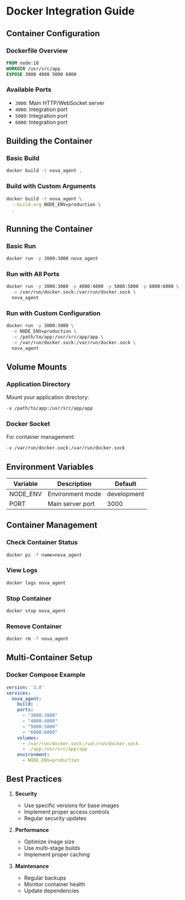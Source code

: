 # Docker Integration Guide

## Container Configuration

### Dockerfile Overview
```dockerfile
FROM node:18
WORKDIR /usr/src/app
EXPOSE 3000 4000 5000 6000
```

### Available Ports
- `3000`: Main HTTP/WebSocket server
- `4000`: Integration port
- `5000`: Integration port
- `6000`: Integration port

## Building the Container

### Basic Build
```bash
docker build -t nova_agent .
```

### Build with Custom Arguments
```bash
docker build -t nova_agent \
  --build-arg NODE_ENV=production \
  .
```

## Running the Container

### Basic Run
```bash
docker run -p 3000:3000 nova_agent
```

### Run with All Ports
```bash
docker run -p 3000:3000 -p 4000:4000 -p 5000:5000 -p 6000:6000 \
  -v /var/run/docker.sock:/var/run/docker.sock \
  nova_agent
```

### Run with Custom Configuration
```bash
docker run -p 3000:3000 \
  -e NODE_ENV=production \
  -v /path/to/app:/usr/src/app/app \
  -v /var/run/docker.sock:/var/run/docker.sock \
  nova_agent
```

## Volume Mounts

### Application Directory
Mount your application directory:
```bash
-v /path/to/app:/usr/src/app/app
```

### Docker Socket
For container management:
```bash
-v /var/run/docker.sock:/var/run/docker.sock
```

## Environment Variables

| Variable | Description | Default |
|----------|-------------|---------|
| NODE_ENV | Environment mode | development |
| PORT | Main server port | 3000 |

## Container Management

### Check Container Status
```bash
docker ps -f name=nova_agent
```

### View Logs
```bash
docker logs nova_agent
```

### Stop Container
```bash
docker stop nova_agent
```

### Remove Container
```bash
docker rm -f nova_agent
```

## Multi-Container Setup

### Docker Compose Example
```yaml
version: '3.8'
services:
  nova_agent:
    build: .
    ports:
      - "3000:3000"
      - "4000:4000"
      - "5000:5000"
      - "6000:6000"
    volumes:
      - /var/run/docker.sock:/var/run/docker.sock
      - ./app:/usr/src/app/app
    environment:
      - NODE_ENV=production
```

## Best Practices

1. **Security**
   - Use specific versions for base images
   - Implement proper access controls
   - Regular security updates

2. **Performance**
   - Optimize image size
   - Use multi-stage builds
   - Implement proper caching

3. **Maintenance**
   - Regular backups
   - Monitor container health
   - Update dependencies
